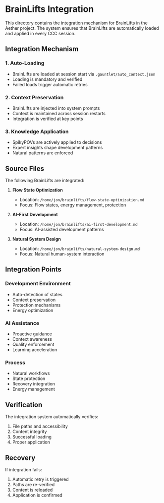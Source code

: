 # BrainLifts Integration

This directory contains the integration mechanism for BrainLifts in the Aether project. The system ensures that BrainLifts are automatically loaded and applied in every CCC session.

## Integration Mechanism

### 1. Auto-Loading
- BrainLifts are loaded at session start via `.gauntlet/auto_context.json`
- Loading is mandatory and verified
- Failed loads trigger automatic retries

### 2. Context Preservation
- BrainLifts are injected into system prompts
- Context is maintained across session restarts
- Integration is verified at key points

### 3. Knowledge Application
- SpikyPOVs are actively applied to decisions
- Expert insights shape development patterns
- Natural patterns are enforced

## Source Files
The following BrainLifts are integrated:

1. **Flow State Optimization**
   - Location: `/home/jon/brainlifts/flow-state-optimization.md`
   - Focus: Flow states, energy management, protection

2. **AI-First Development**
   - Location: `/home/jon/brainlifts/ai-first-development.md`
   - Focus: AI-assisted development patterns

3. **Natural System Design**
   - Location: `/home/jon/brainlifts/natural-system-design.md`
   - Focus: Natural human-system interaction

## Integration Points

### Development Environment
- Auto-detection of states
- Context preservation
- Protection mechanisms
- Energy optimization

### AI Assistance
- Proactive guidance
- Context awareness
- Quality enforcement
- Learning acceleration

### Process
- Natural workflows
- State protection
- Recovery integration
- Energy management

## Verification
The integration system automatically verifies:
1. File paths and accessibility
2. Content integrity
3. Successful loading
4. Proper application

## Recovery
If integration fails:
1. Automatic retry is triggered
2. Paths are re-verified
3. Content is reloaded
4. Application is confirmed 